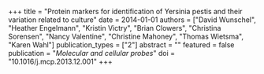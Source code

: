 +++
title = "Protein markers for identification of Yersinia pestis and their variation related to culture"
date = 2014-01-01
authors = ["David Wunschel", "Heather Engelmann", "Kristin Victry", "Brian Clowers", "Christina Sorensen", "Nancy Valentine", "Christine Mahoney", "Thomas Wietsma", "Karen Wahl"]
publication_types = ["2"]
abstract = ""
featured = false
publication = "*Molecular and cellular probes*"
doi = "10.1016/j.mcp.2013.12.001"
+++

